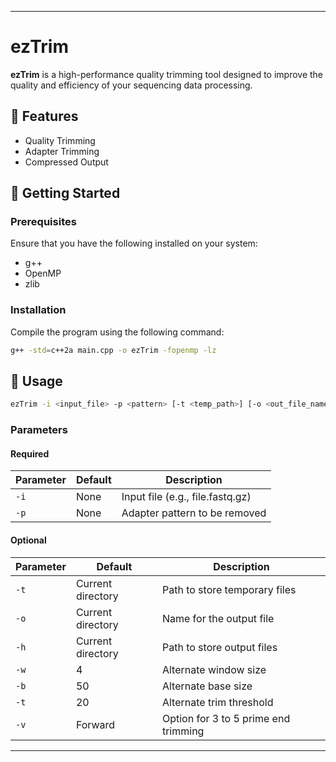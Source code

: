 

---

# ezTrim

**ezTrim** is a high-performance quality trimming tool designed to improve the quality and efficiency of your sequencing data processing.

## 🌟 Features

- Quality Trimming
- Adapter Trimming
- Compressed Output

## 🚀 Getting Started

### Prerequisites

Ensure that you have the following installed on your system:
- g++
- OpenMP
- zlib

### Installation

Compile the program using the following command:

```bash
g++ -std=c++2a main.cpp -o ezTrim -fopenmp -lz
```

## 📖 Usage

```bash
ezTrim -i <input_file> -p <pattern> [-t <temp_path>] [-o <out_file_name>] [-h <output_path>] [-w <window_size>] [-b <base_size>] [-t <trim_threshold>] [-v <3_to_5_prime_trim>]
```

### Parameters

#### Required

| Parameter   | Default | Description                               |
|-------------|---------|-------------------------------------------|
| `-i`        | None    | Input file (e.g., file.fastq.gz)          |
| `-p`        | None    | Adapter pattern to be removed             |

#### Optional

| Parameter   | Default            | Description                               |
|-------------|--------------------|-------------------------------------------|
| `-t`        | Current directory  | Path to store temporary files             |
| `-o`        | Current directory  | Name for the output file                  |
| `-h`        | Current directory  | Path to store output files                |
| `-w`        | 4                  | Alternate window size                     |
| `-b`        | 50                 | Alternate base size                       |
| `-t`        | 20                 | Alternate trim threshold                  |
| `-v`        | Forward            | Option for 3 to 5 prime end trimming      |

---

